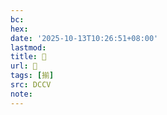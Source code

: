 ```yaml
---
bc:
hex:
date: '2025-10-13T10:26:51+08:00'
lastmod:
title: 􂲻
url: 􂲻
tags: [揃]
src: DCCV
note:
---
```

